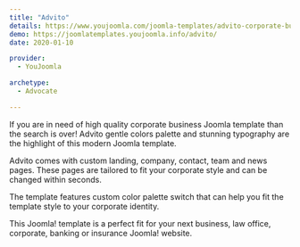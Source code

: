 ```yaml
---
title: "Advito"
details: https://www.youjoomla.com/joomla-templates/advito-corporate-business-joomla-template.html
demo: https://joomlatemplates.youjoomla.info/advito/
date: 2020-01-10

provider:
  - YouJoomla

archetype:
  - Advocate

--- 
```


If you are in need of high quality corporate business Joomla template than the search is over! Advito gentle colors palette and stunning typography are the highlight of this modern Joomla template.

Advito comes with custom landing, company, contact, team and news pages. These pages are tailored to fit your corporate style and can be changed within seconds.

The template features custom color palette switch that can help you fit the template style to your corporate identity.

This Joomla! template is a perfect fit for your next business, law office, corporate, banking or insurance Joomla! website.

